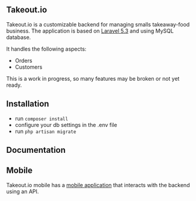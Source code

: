 
## Takeout.io

Takeout.io is a customizable backend for managing smalls takeaway-food business. The application is based on [Laravel 5.3](https://laravel.com/docs/5.3) and using MySQL database.

It handles the following aspects:

- Orders
- Customers

This is a work in progress, so many features may be broken or not yet ready.


## Installation

- run `composer install`
- configure your db settings in the .env file
- run `php artisan migrate`


## Documentation


## Mobile

Takeout.io mobile has a [mobile application](https://github.com/ilbesculpi/takeout-mobile) that interacts with the backend using an API.


